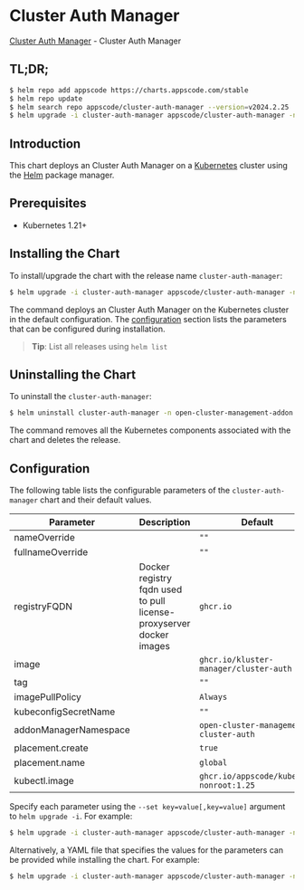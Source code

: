 # Cluster Auth Manager

[Cluster Auth Manager](https://github.com/kluster-manager/cluster-auth) - Cluster Auth Manager

## TL;DR;

```bash
$ helm repo add appscode https://charts.appscode.com/stable
$ helm repo update
$ helm search repo appscode/cluster-auth-manager --version=v2024.2.25
$ helm upgrade -i cluster-auth-manager appscode/cluster-auth-manager -n open-cluster-management-addon --create-namespace --version=v2024.2.25
```

## Introduction

This chart deploys an Cluster Auth Manager on a [Kubernetes](http://kubernetes.io) cluster using the [Helm](https://helm.sh) package manager.

## Prerequisites

- Kubernetes 1.21+

## Installing the Chart

To install/upgrade the chart with the release name `cluster-auth-manager`:

```bash
$ helm upgrade -i cluster-auth-manager appscode/cluster-auth-manager -n open-cluster-management-addon --create-namespace --version=v2024.2.25
```

The command deploys an Cluster Auth Manager on the Kubernetes cluster in the default configuration. The [configuration](#configuration) section lists the parameters that can be configured during installation.

> **Tip**: List all releases using `helm list`

## Uninstalling the Chart

To uninstall the `cluster-auth-manager`:

```bash
$ helm uninstall cluster-auth-manager -n open-cluster-management-addon
```

The command removes all the Kubernetes components associated with the chart and deletes the release.

## Configuration

The following table lists the configurable parameters of the `cluster-auth-manager` chart and their default values.

|       Parameter       |                             Description                             |                      Default                       |
|-----------------------|---------------------------------------------------------------------|----------------------------------------------------|
| nameOverride          |                                                                     | <code>""</code>                                    |
| fullnameOverride      |                                                                     | <code>""</code>                                    |
| registryFQDN          | Docker registry fqdn used to pull license-proxyserver docker images | <code>ghcr.io</code>                               |
| image                 |                                                                     | <code>ghcr.io/kluster-manager/cluster-auth</code>  |
| tag                   |                                                                     | <code>""</code>                                    |
| imagePullPolicy       |                                                                     | <code>Always</code>                                |
| kubeconfigSecretName  |                                                                     | <code>""</code>                                    |
| addonManagerNamespace |                                                                     | <code>open-cluster-management-cluster-auth</code>  |
| placement.create      |                                                                     | <code>true</code>                                  |
| placement.name        |                                                                     | <code>global</code>                                |
| kubectl.image         |                                                                     | <code>ghcr.io/appscode/kubectl-nonroot:1.25</code> |


Specify each parameter using the `--set key=value[,key=value]` argument to `helm upgrade -i`. For example:

```bash
$ helm upgrade -i cluster-auth-manager appscode/cluster-auth-manager -n open-cluster-management-addon --create-namespace --version=v2024.2.25 --set registryFQDN=ghcr.io
```

Alternatively, a YAML file that specifies the values for the parameters can be provided while
installing the chart. For example:

```bash
$ helm upgrade -i cluster-auth-manager appscode/cluster-auth-manager -n open-cluster-management-addon --create-namespace --version=v2024.2.25 --values values.yaml
```
